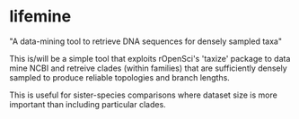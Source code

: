 lifemine
========

"A data-mining tool to retrieve DNA sequences for densely sampled taxa"

This is/will be a simple tool that exploits rOpenSci's 'taxize' package to data mine NCBI and retreive clades 
(within families) that are sufficiently densely sampled to produce reliable topologies and branch lengths.

This is useful for sister-species comparisons where dataset size is more important than including particular 
clades.


